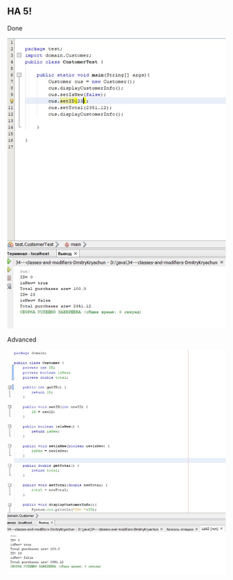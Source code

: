 ## НА 5!

Done

![Done](https://github.com/ppc-ntu-khpi/34---classes-and-modifiers-DmitryKryachun/blob/main/Solution/done.jpg)


Advanced


![Advanced](https://github.com/ppc-ntu-khpi/34---classes-and-modifiers-DmitryKryachun/blob/main/Solution/advanced.jpg)
